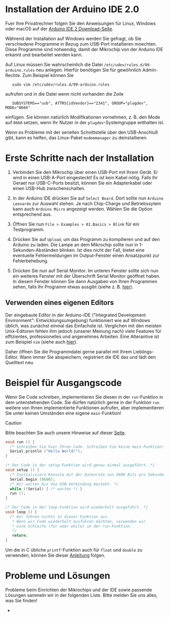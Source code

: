 # Installation der Arduino IDE 2.0

Fuer Ihre Privatrechner folgen Sie den Anweisungen für Linux, Windows oder
macOS auf der
[Arduino IDE 2 Download-Seite](https://docs.arduino.cc/software/ide-v2/tutorials/getting-started/ide-v2-downloading-and-installing/).

Während der Installation auf Windows werden Sie gefragt, ob Sie verschiedene
Programme in Bezug zum USB-Port installieren moechten. Diese Programme sind
notwendig, damit der Mikrochip von der Arduino IDE erkannt und bearbeitet
werden kann.

Auf Linux müssen Sie wahrscheinlich die Datei
`/etc/udev/rules.d/99-arduino.rules` neu anlegen. Hierfür benötigen Sie für
gewöhnlich Admin-Rechte. Zum Beispiel können Sie

       sudo vim /etc/udev/rules.d/99-arduino.rules

aufrufen und in die Datei wenn nicht vorhanden die Zeile

       SUBSYSTEMS=="usb", ATTRS{idVendor}=="2341", GROUP="plugdev", MODE="0666"

einfügen.  Sie können natürlich Modifikationen vornehmen, z. B. den Mode auf
`0660` setzen, wenn Ihr Nutzer in der `plugdev`-Systemgruppe enthalten ist.

Wenn es Probleme mit der seriellen Schnittstelle über den USB-Anschluß gibt,
kann es helfen, das Linux-Paket `modemmanager` zu deinstallieren.

# Erste Schritte nach der Installation

1. Verbinden Sie den Mikrochip über einen USB-Port mit Ihrem Gerät.
   Er wird in einen USB-A-Port eingesteckt!  Es ist kein Kabel nötig.
   Falls Ihr Geraet nur USB-C-Ports besitzt, können Sie ein
   Adapterkabel oder einen USB-Hub zwischenschalten.

2. In der Arduino IDE drücken Sie auf `Select Board`.
   Dort sollte nun `Arduino Leonardo` zur Auswahl stehen.
   Je nach Chip-Charge und Betriebssytem kann auch `Arduino Micro` angezeigt
   werden.
   Wählen Sie die Option entsprechend aus.

3. Öffnen Sie nun
   `File > Examples > 01.Basics > Blink`
   für ein Testprogramm.

4. Drücken Sie auf `Upload`, um das Programm zu kompilieren und auf den Arduino
   zu laden.
   Die Lampe an dem Mikrochip sollte nun in 1-Sekunden-Abständen blinken.
   Ist dies nicht der Fall, bietet eine eventuelle Fehlermeldungen im
   Output-Fenster einen Ansatzpunkt zur Fehlerbehebung.

5. Drücken Sie nun auf Serial Monitor. Im unteren Fenster sollte sich nun ein
   weiteres Fenster mit der Überschrift Serial Monitor geöffnet haben.
   In diesem Fenster können Sie dann Ausgaben von Ihren Programmen sehen,
   falls Ihr Programm etwas ausgibt (siehe z. B.
   [hier](Nutzung-von-Printf#ein-trickreicheres-beispiel-mit-printf)).

## Verwenden eines eigenen Editors

Der eingebaute Editor in der Arduino-IDE ("Integrated Development Environment":
Entwicklungsumgebung) funktioniert wie auf Windows üblich, was zunächst einmal
das Einfachste ist.  Verglichen mit den meisten Unix-Editoren fehlen ihm jedoch
(unserer Meinung nach) viele Features für effizientes, professionelles und
angenehmes Arbeiten.  Eine Alterantive ist zum Beispiel `vim` (siehe auch
[hier](Grundlagen-des-Linux-Terminals#erste-schritte)).

Daher öffnen Sie die Programmdatei gerne parallel mit Ihrem Lieblings-Editor.
Wann immer Sie abspeichern, registriert die IDE das und lädt den Quelltext neu.

# Beispiel für Ausgangscode

Wenn Sie Code schreiben, implementieren Sie diesen in der `run`-Funktion in
dem untenstehenden Code. Sie dürfen natürlich gerne in der Funktion `run`
weitere von Ihnen implementierte Funktionen aufrufen, aber implementieren Sie
unter keinen Umständen eine eigene `main`-Funktion!
> [!CAUTION]
> Bitte beachten Sie auch unsere Hinweise auf dieser
> [Seite](Wichtige-Hinweise-zum-Mikrochip).

```c
void run () {
  /* Schreiben Sie hier Ihren Code. Schreiben Sie keine main-Funktion! */
  Serial.println ("Hello World!");
}

/* Der Code in der setup-Funktion wird genau einmal ausgeführt. */
void setup () {
  /* Initialisiere Konsole mit der Datenrate von 9600 Bits pro Sekunde. */
  Serial.begin (9600);
  /* Wir warten bis die USB-Verbindung besteht. */
  while (!Serial) { /* warten */ }
  run ();
}

/* Der Code in der loop-Funktion wird wiederholt ausgeführt. */
void loop () {
  /* Wir führen nichts in dieser Funktion aus.
   * Wenn wir Code wiederholt ausführen möchten, verwenden wir
   * eine Schleife (for oder while) in der run-Funktion.
   */
   return;
}
```

Um die in C übliche `printf`-Funktion auch für `float` und `double` zu
verwenden, können Sie dieser [Anleitung](Nutzung-von-Printf) folgen.

# Probleme und Lösungen
Probleme beim Einrichten der Mikrochips und der IDE sowie passende Lösungen
sammeln wir in der folgenden Liste.  Bitte melden Sie uns alles, was Sie
finden!

-
